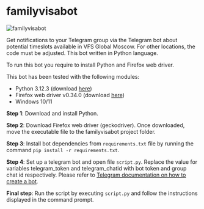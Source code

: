 # familyvisabot
![familyvisabot]("https://github.com/hpdeandrade/familyvisabot/icon.png")

Get notifications to your Telegram group via the Telegram bot about potential timeslots available in VFS Global Moscow. For other locations, the code must be adjusted. This bot written in Python language.

To run this bot you require to install Python and Firefox web driver.

This bot has been tested with the following modules:

* Python 3.12.3 (download [here](https://www.python.org/downloads/release/python-3123/))
* Firefox web driver v0.34.0 (download [here](https://github.com/mozilla/geckodriver/releases))
* Windows 10/11
  
**Step 1**: Download and install Python.

**Step 2**: Download Firefox web driver (geckodriver). Once downloaded, move the executable file to the familyvisabot project folder.

**Step 3**: Install bot dependencies from `requirements.txt` file by running the command `pip install -r requirements.txt`.

**Step 4**: Set up a telegram bot and open file `script.py`. Replace the value for variables telegram_token and telegram_chatid with bot token and group chat id respectively. Please refer to [Telegram documentation on how to create a bot](https://core.telegram.org/bots/features#creating-a-new-bot).

**Final step**: Run the script by executing `script.py` and follow the instructions displayed in the command prompt.